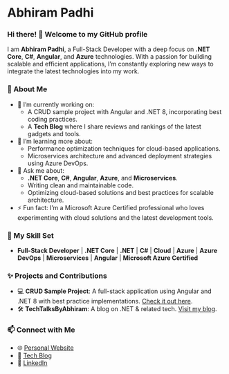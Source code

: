 # Abhiram Padhi

### Hi there! 👋 Welcome to my GitHub profile

I am **Abhiram Padhi**, a Full-Stack Developer with a deep focus on **.NET Core**, **C#**, **Angular**, and **Azure** technologies. With a passion for building scalable and efficient applications, I’m constantly exploring new ways to integrate the latest technologies into my work.

### 🚀 About Me
- 🔭 I’m currently working on:
  - A CRUD sample project with Angular and .NET 8, incorporating best coding practices.
  - A **Tech Blog** where I share reviews and rankings of the latest gadgets and tools.
- 🌱 I’m learning more about:
  - Performance optimization techniques for cloud-based applications.
  - Microservices architecture and advanced deployment strategies using Azure DevOps.
- 💬 Ask me about:
  - **.NET Core**, **C#**, **Angular**, **Azure**, and **Microservices**.
  - Writing clean and maintainable code.
  - Optimizing cloud-based solutions and best practices for scalable architecture.
- ⚡ Fun fact: I’m a Microsoft Azure Certified professional who loves experimenting with cloud solutions and the latest development tools.

### 💼 My Skill Set
- **Full-Stack Developer** | **.NET Core** | **.NET** | **C#** | **Cloud** | **Azure** | **Azure DevOps** | **Microservices** | **Angular** | **Microsoft Azure Certified**

### ✨ Projects and Contributions
- 💻 **CRUD Sample Project**: A full-stack application using Angular and .NET 8 with best practice implementations. [Check it out here]([https://github.com/your-CRUD-project-link](https://github.com/abhirampadhi/.NETCore-WebAPI-AngularCRUD)).
- 🛠 **TechTalksByAbhiram**: A blog on .NET & related tech. [Visit my blog]((https://abhirampadhi.github.io/blog.html)).



### 📫 Connect with Me
- 🌐 [Personal Website](https://abhirampadhi.github.io)
- 📝 [Tech Blog](https://abhirampadhi.github.io/blog.html)
- 💬 [LinkedIn](https://www.linkedin.com/in/abhiraampadhi/)


